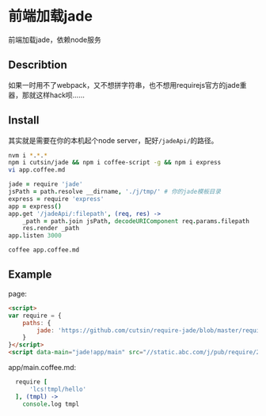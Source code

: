 前端加载jade
=======================

前端加载jade，依赖node服务

## Describtion

如果一时用不了webpack，又不想拼字符串，也不想用requirejs官方的jade重器，那就这样hack呗……


## Install

其实就是需要在你的本机起个node server，配好`/jadeApi/`的路径。

```bash
nvm i *.*.*
npm i cutsin/jade && npm i coffee-script -g && npm i express
vi app.coffee.md
```
```coffeescript
jade = require 'jade'
jsPath = path.resolve __dirname, './j/tmp/' # 你的jade模板目录
express = require 'express'
app = express()
app.get '/jadeApi/:filepath', (req, res) ->
	_path = path.join jsPath, decodeURIComponent req.params.filepath
	res.render _path
app.listen 3000
```
```bash
coffee app.coffee.md
```



## Example

page:
```html
<script>
var require = {
	paths: {
		jade: 'https://github.com/cutsin/require-jade/blob/master/require-jade.js'
	}
}</script>
<script data-main="jade!app/main" src="//static.abc.com/j/pub/require/2.1.14.js"></script>
```
app/main.coffee.md:
```coffeescript
  require [
	  'lcs!tmpl/hello'
  ], (tmpl) ->
    console.log tmpl
```